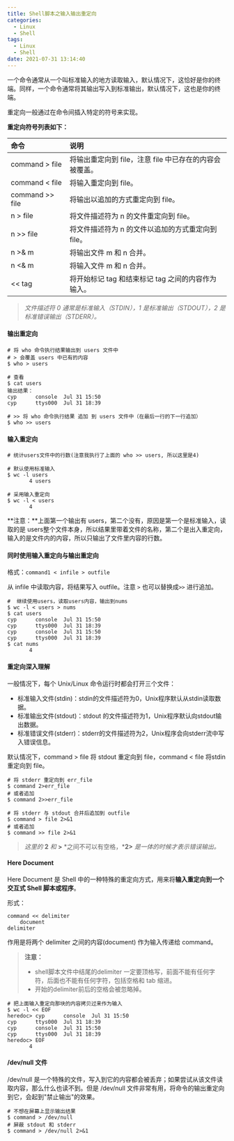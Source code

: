```yaml
---
title: Shell脚本之输入输出重定向
categories:
  - Linux
  - Shell
tags:
  - Linux
  - Shell
date: 2021-07-31 13:14:40
---
```


一个命令通常从一个叫标准输入的地方读取输入，默认情况下，这恰好是你的终端。同样，一个命令通常将其输出写入到标准输出，默认情况下，这也是你的终端。

重定向一般通过在命令间插入特定的符号来实现。

**重定向符号列表如下：**

| 命令            | 说明                                                    |
| :-------------- | :------------------------------------------------------ |
| command > file  | 将输出重定向到 file，注意 file 中已存在的内容会被覆盖。 |
| command < file  | 将输入重定向到 file。                                   |
| command >> file | 将输出以追加的方式重定向到 file。                       |
| n > file        | 将文件描述符为 n 的文件重定向到 file。                  |
| n >> file       | 将文件描述符为 n 的文件以追加的方式重定向到 file。      |
| n >& m          | 将输出文件 m 和 n 合并。                                |
| n <& m          | 将输入文件 m 和 n 合并。                                |
| << tag          | 将开始标记 tag 和结束标记 tag 之间的内容作为输入。      |

> *文件描述符 0 通常是标准输入（STDIN），1 是标准输出（STDOUT），2 是标准错误输出（STDERR）。*

#### 输出重定向

```shell
# 将 who 命令执行结果输出到 users 文件中
# > 会覆盖 users 中已有的内容
$ who > users

# 查看
$ cat users
输出结果：
cyp      console  Jul 31 15:50
cyp      ttys000  Jul 31 18:39

# >> 将 who 命令执行结果 追加 到 users 文件中（在最后一行的下一行追加）
$ who >> users
```

#### 输入重定向

```shell
# 统计users文件中的行数(注意我执行了上面的 who >> users, 所以这里是4)

# 默认使用标准输入
$ wc -l users
       4 users

# 采用输入重定向
$ wc -l < users
       4
```

**注意：**上面第一个输出有 users，第二个没有，原因是第一个是标准输入，读取的是 users整个文件本身，所以结果里带着文件的名称，第二个是出入重定向，输入的是文件内的内容，所以只输出了文件里内容的行数。

#### 同时使用输入重定向与输出重定向

格式：`command1 < infile > outfile`

从 infile 中读取内容，将结果写入 outfile。注意 `>` 也可以替换成`>>` 进行追加。

```shell
#  继续使用users，读取users内容，输出到nums
$ wc -l < users > nums
$ cat users
cyp      console  Jul 31 15:50
cyp      ttys000  Jul 31 18:39
cyp      console  Jul 31 15:50
cyp      ttys000  Jul 31 18:39
$ cat nums
       4
```

#### 重定向深入理解

一般情况下，每个 Unix/Linux 命令运行时都会打开三个文件：

- 标准输入文件(stdin)：stdin的文件描述符为0，Unix程序默认从stdin读取数据。
- 标准输出文件(stdout)：stdout 的文件描述符为1，Unix程序默认向stdout输出数据。
- 标准错误文件(stderr)：stderr的文件描述符为2，Unix程序会向stderr流中写入错误信息。

默认情况下，command > file 将 stdout 重定向到 file，command < file 将stdin 重定向到 file。

```shell
# 将 stderr 重定向到 err_file
$ command 2>err_file
# 或者追加
$ command 2>>err_file

# 将 stderr 与 stdout 合并后追加到 outfile
$ command > file 2>&1
# 或者追加
$ command >> file 2>&1
```

> *这里的* **2** *和* **>** *之间不可以有空格，***2>** *是一体的时候才表示错误输出。*

#### Here Document

Here Document 是 Shell 中的一种特殊的重定向方式，用来将**输入重定向到一个交互式 Shell 脚本或程序**。

形式：

```shell
command << delimiter
    document
delimiter
```

作用是将两个 delimiter 之间的内容(document) 作为输入传递给 command。

> **注意：**
>
> - shell脚本文件中结尾的delimiter 一定要顶格写，前面不能有任何字符，后面也不能有任何字符，包括空格和 tab 缩进。
> - 开始的delimiter前后的空格会被忽略掉。

```shell
# 把上面输入重定向那块的内容拷贝过来作为输入
$ wc -l << EOF
heredoc> cyp      console  Jul 31 15:50
cyp      ttys000  Jul 31 18:39
cyp      console  Jul 31 15:50
cyp      ttys000  Jul 31 18:39
heredoc> EOF
       4
```

#### /dev/null 文件

/dev/null 是一个特殊的文件，写入到它的内容都会被丢弃；如果尝试从该文件读取内容，那么什么也读不到。但是 /dev/null 文件非常有用，将命令的输出重定向到它，会起到"禁止输出"的效果。

```shell
# 不想在屏幕上显示输出结果
$ command > /dev/null
# 屏蔽 stdout 和 stderr
$ command > /dev/null 2>&1
```

